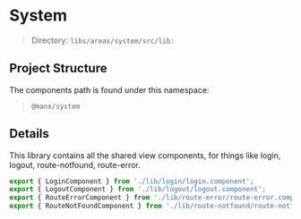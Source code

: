 # System

> Directory: `libs/areas/system/src/lib:`

## Project Structure

The components path is found under this namespace:

> `@manx/system`

## Details

This library contains all the shared view components, for things like login, logout, route-notfound, route-error.

```typescript
export { LoginComponent } from './lib/login/login.component';
export { LogoutComponent } from './lib/logout/logout.component';
export { RouteErrorComponent } from './lib/route-error/route-error.component';
export { RouteNotFoundComponent } from './lib/route-notfound/route-notfound.component';
```
